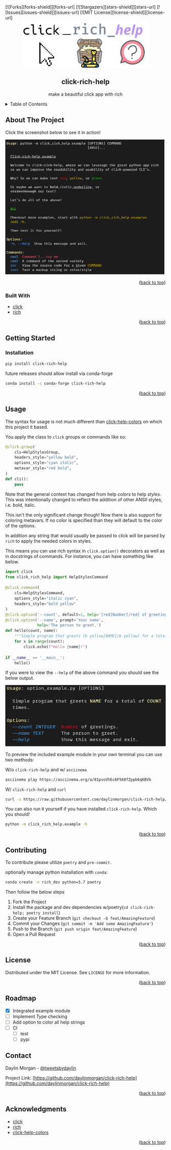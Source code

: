 <div id="top"></div>
<!-- PROJECT SHIELDS -->
[![Forks][forks-shield]][forks-url]
[![Stargazers][stars-shield]][stars-url]
[![Issues][issues-shield]][issues-url]
[![MIT License][license-shield]][license-url]


<!-- PROJECT LOGO -->
<br />
<div align="center">
  <a href="https://github.com/daylinmorgan/click-rich-help">
    <img src="assets/logo.svg" alt="Logo" width=400 >
  </a>

<h2 align="center">click-rich-help</h2>

  <p align="center">
    make a beautiful click app with rich
  </p>
</div>


<!-- TABLE OF CONTENTS -->
<details>
  <summary>Table of Contents</summary>
  <ol>
    <li>
      <a href="#about-the-project">About The Project</a>
      <ul>
        <li><a href="#built-with">Built With</a></li>
      </ul>
    </li>
    <li>
      <a href="#getting-started">Getting Started</a>
      <ul>
        <li><a href="#prerequisites">Prerequisites</a></li>
        <li><a href="#installation">Installation</a></li>
      </ul>
    </li>
    <li><a href="#usage">Usage</a></li>
    <li><a href="#contributing">Contributing</a></li>
    <li><a href="#license">License</a></li>
    <li><a href="#acknowledgments">Acknowledgments</a></li>
  </ol>
</details>



<!-- ABOUT THE PROJECT -->
## About The Project




Click the screenshot below to see it in action!

<a href="https://asciinema.org/a/81psoVhEc6F568fZppb6qKBVb"> <img src="assets/screenshot.png" width=500> </a>


<p align="right">(<a href="#top">back to top</a>)</p>



### Built With

* [click](https://click.palletsprojects.com/en/8.0.x/)
* [rich](https://rich.readthedocs.io/en/latest/)

<p align="right">(<a href="#top">back to top</a>)</p>



<!-- GETTING STARTED -->
## Getting Started


### Installation

``` bash
pip install click-rich-help
```

future releases should allow install via conda-forge
```bash
conda install -c conda-forge click-rich-help
```

<p align="right">(<a href="#top">back to top</a>)</p>

<!-- USAGE EXAMPLES -->
## Usage

The syntax for usage is not much different than [click-help-colors](https://github.com/click-contrib/click-help-colors) on which this project it based.

You apply the class to `click` groups or commands like so:

```python
@click.group(
    cls=HelpStylesGroup,
    headers_style="yellow bold",
    options_style="cyan italic",
    metavar_style="red bold",
)
def cli():
    pass
```

Note that the general context has changed from help _colors_ to help _styles_.
This was intentionally changed to reflect the addition of other ANSII styles, i.e. bold, italic.

This isn't the only significant change though! Now there is also support for coloring metavars.
If no color is specified than they will default to the color of the options.

In addition any string that would usually be passed to click will be parsed by `rich` to apply the needed colors in styles.

This means you can use rich syntax in `click.option()` decorators as well as in docstrings of commands. For instance, you can have something like below.

```python
import click
from click_rich_help import HelpStylesCommand

@click.command(
    cls=HelpStylesCommand,
    options_style="italic cyan",
    headers_style="bold yellow"
)
@click.option('--count', default=1, help='[red]Number[/red] of greetings.')
@click.option('--name', prompt='Your name',
              help='The person to greet.')
def hello(count, name):
    """Simple program that greets [b yellow]NAME[/b yellow] for a total of [b yellow]COUNT[/b yellow] times."""
    for x in range(count):
        click.echo(f"Hello {name}!")

if __name__ == '__main__':
    hello()
```

If you were to view the `--help` of the above command you should see the below output.

![option_color](assets/option_example.png)


To preview the included example module in your own terminal you can use two methods:

W/o `click-rich-help` and w/ `asciinema`

```bash
asciinema play https://asciinema.org/a/81psoVhEc6F568fZppb6qKBVb
```

W/ `click-rich-help`  and `curl`

```bash
curl -s https://raw.githubusercontent.com/daylinmorgan/click-rich-help/main/scripts/example.sh | bash
```

You can also run it yourself if you have installed `click-rich-help`. Which you should!

```bash
python -m click_rich_help.example -h
```

<p align="right">(<a href="#top">back to top</a>)</p>


<!-- CONTRIBUTING -->
## Contributing

To contribute please utilize `poetry` and `pre-commit`.

optionally manage python installation with `conda`:

```bash
conda create -n rich_dev python=3.7 poetry
```

Then follow the below steps
1. Fork the Project
2. Install the package and dev dependencies w/poetry(`cd click-rich-help; poetry install`)
2. Create your Feature Branch (`git checkout -b feat/AmazingFeature`)
3. Commit your Changes (`git commit -m 'Add some AmazingFeature'`)
4. Push to the Branch (`git push origin feat/AmazingFeature`)
5. Open a Pull Request

<p align="right">(<a href="#top">back to top</a>)</p>


<!-- LICENSE -->
## License

Distributed under the MIT License. See `LICENSE`  for more information.

<p align="right">(<a href="#top">back to top</a>)</p>

## Roadmap

- [x] Integrated example module
- [ ] Implement Type checking
- [ ] Add option to color all help strings
- [ ] CI
	- [ ] test
	- [ ] pypi

<!-- CONTACT -->
## Contact

Daylin Morgan - [@tweetsbydaylin](https://twitter.com/tweetsbydaylin)

Project Link: [https://github.com/daylinmorgan/click-rich-help](https://github.com/daylinmorgan/click-rich-help)


<p align="right">(<a href="#top">back to top</a>)</p>

<!-- ACKNOWLEDGMENTS -->
## Acknowledgments

* [click](https://github.com/pallets/click)
* [rich](https://github.com/willmcgugan/rich)
* [click-help-colors](https://github.com/click-contrib/click-help-colors)

<p align="right">(<a href="#top">back to top</a>)</p>



<!-- MARKDOWN LINKS & IMAGES -->
<!-- https://www.markdownguide.org/basic-syntax/#reference-style-links -->
[contributors-shield]: https://img.shields.io/github/contributors/daylinmorgan/click-rich-help.svg?style=flat
[contributors-url]: https://github.com/daylinmorgan/click-rich-help/graphs/contributors
[forks-shield]: https://img.shields.io/github/forks/daylinmorgan/click-rich-help.svg?style=flat
[forks-url]: https://github.com/daylinmorgan/click-rich-help/network/members
[stars-shield]: https://img.shields.io/github/stars/daylinmorgan/click-rich-help.svg?style=flat
[stars-url]: https://github.com/daylinmorgan/click-rich-help/stargazers
[issues-shield]: https://img.shields.io/github/issues/daylinmorgan/click-rich-help.svg?style=flat
[issues-url]: https://github.com/daylinmorgan/click-rich-help/issues
[license-shield]: https://img.shields.io/github/license/daylinmorgan/click-rich-help.svg?style=flat
[license-url]: https://github.com/daylinmorgan/click-rich-help/blob/master/LICENSE.txt
